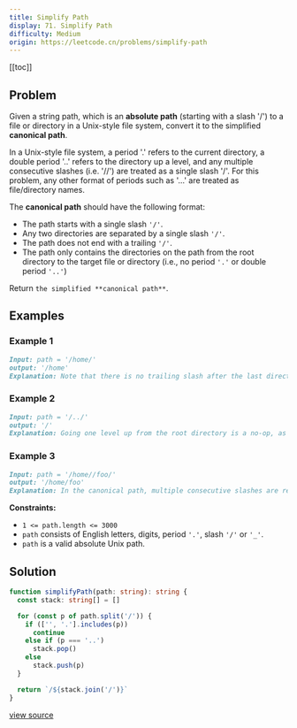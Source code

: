 ```yaml
---
title: Simplify Path
display: 71. Simplify Path
difficulty: Medium
origin: https://leetcode.cn/problems/simplify-path
---
```


[[toc]]

## Problem

Given a string path, which is an **absolute path** (starting with a slash &#39;/&#39;) to a file or directory in a Unix-style file system, convert it to the simplified **canonical path**.

In a Unix-style file system, a period &#39;.&#39; refers to the current directory, a double period &#39;..&#39; refers to the directory up a level, and any multiple consecutive slashes (i.e. &#39;//&#39;) are treated as a single slash &#39;/&#39;. For this problem, any other format of periods such as &#39;...&#39; are treated as file/directory names.

The **canonical path** should have the following format:

- The path starts with a single slash <code>&#39;/&#39;</code>.
- Any two directories are separated by a single slash <code>&#39;/&#39;</code>.
- The path does not end with a trailing <code>&#39;/&#39;</code>.
- The path only contains the directories on the path from the root directory to the target file or directory (i.e., no period <code>&#39;.&#39;</code> or double period <code>&#39;..&#39;</code>)

Return `the simplified **canonical path**`.

## Examples

### Example 1

```md
Input: path = '/home/'
output: '/home'
Explanation: Note that there is no trailing slash after the last directory name.
```

### Example 2

```md
Input: path = '/../'
output: '/'
Explanation: Going one level up from the root directory is a no-op, as the root level is the highest level you can go.
```

### Example 3

```md
Input: path = '/home//foo/'
output: '/home/foo'
Explanation: In the canonical path, multiple consecutive slashes are replaced by a single one.
```

**Constraints:**

- <code>1 &lt;= path.length &lt;= 3000</code>
- <code>path</code> consists of English letters, digits, period <code>&#39;.&#39;</code>, slash <code>&#39;/&#39;</code> or <code>&#39;_&#39;</code>.
- <code>path</code> is a valid absolute Unix path.

## Solution

```ts
function simplifyPath(path: string): string {
  const stack: string[] = []

  for (const p of path.split('/')) {
    if (['', '.'].includes(p))
      continue
    else if (p === '..')
      stack.pop()
    else
      stack.push(p)
  }

  return `/${stack.join('/')}`
}
```

[view source](https://leetcode.cn/problems/simplify-path)
